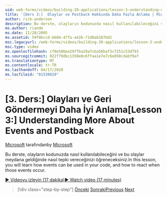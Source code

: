 ```yaml
---
uid: web-forms/videos/building-20-applications/lesson-3-understanding-more-about-events-and-postback
title: '[Ders 3:]  Olaylar ve Postback Hakkında Daha Fazla Anlama | Microsoft Dokümanlar'
author: rick-anderson
description: Bu derste, olayların kodunuzda nasıl kullanılabileceğini ve bu olaylar meydana geldiğinde nasıl tepki vereceğinizi öğreneceksiniz.
ms.author: riande
ms.date: 11/28/2005
ms.assetid: 59f0bccd-b604-47fa-a42b-71d8ab187bd2
msc.legacyurl: /web-forms/videos/building-20-applications/lesson-3-understanding-more-about-events-and-postback
msc.type: video
ms.openlocfilehash: cf0e506ee29ffba29a7cba56baf3cf251c53d793
ms.sourcegitcommit: 022f79dbc1350e0c6ffaa1e7e7c6e850cdabf9af
ms.translationtype: MT
ms.contentlocale: tr-TR
ms.lasthandoff: 04/17/2020
ms.locfileid: "81539810"
---
```

# <a name="lesson-3--understanding-more-about-events-and-postback"></a><span data-ttu-id="0a36f-103">[3. Ders:]  Olayları ve Geri Göndermeyi Daha İyi Anlama</span><span class="sxs-lookup"><span data-stu-id="0a36f-103">[Lesson 3:]  Understanding More About Events and Postback</span></span>

<span data-ttu-id="0a36f-104">[Microsoft](https://github.com/microsoft) tarafından</span><span class="sxs-lookup"><span data-stu-id="0a36f-104">by [Microsoft](https://github.com/microsoft)</span></span>

<span data-ttu-id="0a36f-105">Bu derste, olayların kodunuzda nasıl kullanılabileceğini ve bu olaylar meydana geldiğinde nasıl tepki vereceğinizi öğreneceksiniz.</span><span class="sxs-lookup"><span data-stu-id="0a36f-105">In this lesson, you will learn how events can be used in your code, and how to react when those events occur.</span></span>

[<span data-ttu-id="0a36f-106">&#9654; Videoyu izleyin (17 dakika)</span><span class="sxs-lookup"><span data-stu-id="0a36f-106">&#9654; Watch video (17 minutes)</span></span>](https://channel9.msdn.com/Blogs/ASP-NET-Site-Videos/lesson-3-understanding-more-about-events-and-postback)

> [!div class="step-by-step"]
> <span data-ttu-id="0a36f-107">[Önceki](lesson-2-creating-a-web-forms-user-interface.md)
> [Sonraki](lesson-4-understanding-web-application-state.md)</span><span class="sxs-lookup"><span data-stu-id="0a36f-107">[Previous](lesson-2-creating-a-web-forms-user-interface.md)
[Next](lesson-4-understanding-web-application-state.md)</span></span>
